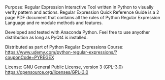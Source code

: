 Purpose: Regular Expression Interactive Tool written in Python to visually verify pattern and actions.
         Regular Expression Quick Reference Guide is a 2 page PDF document that contains all the rules of Python Regular Expression Language and re module methods and features.
         
Developed and tested with Anaconda Python.  Feel free to use anyother distribution as long as PyQt4 is installed.

Distributed as part of Python Regular Expressions Course:
https://www.udemy.com/python-regular-expressions/?couponCode=PYREGEX

License: GNU General Public License, version 3 (GPL-3.0) https://opensource.org/licenses/GPL-3.0
